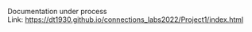 Documentation under process<br/>
Link: https://dt1930.github.io/connections_labs2022/Project1/index.html
